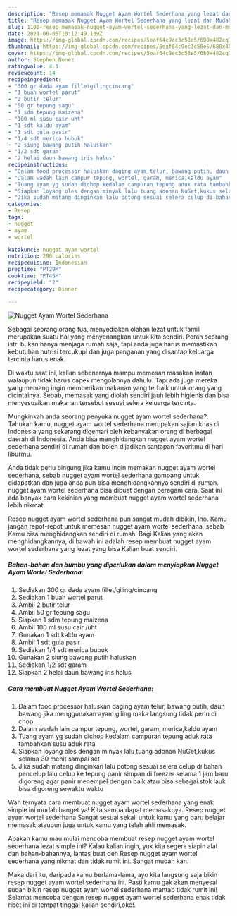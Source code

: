```yaml
---
description: "Resep memasak Nugget Ayam Wortel Sederhana yang lezat dan Mudah Dibuat"
title: "Resep memasak Nugget Ayam Wortel Sederhana yang lezat dan Mudah Dibuat"
slug: 1100-resep-memasak-nugget-ayam-wortel-sederhana-yang-lezat-dan-mudah-dibuat
date: 2021-06-05T10:12:49.139Z
image: https://img-global.cpcdn.com/recipes/5eaf64c9ec3c58e5/680x482cq70/nugget-ayam-wortel-sederhana-foto-resep-utama.jpg
thumbnail: https://img-global.cpcdn.com/recipes/5eaf64c9ec3c58e5/680x482cq70/nugget-ayam-wortel-sederhana-foto-resep-utama.jpg
cover: https://img-global.cpcdn.com/recipes/5eaf64c9ec3c58e5/680x482cq70/nugget-ayam-wortel-sederhana-foto-resep-utama.jpg
author: Stephen Nunez
ratingvalue: 4.1
reviewcount: 14
recipeingredient:
- "300 gr dada ayam filletgilingcincang"
- "1 buah wortel parut"
- "2 butir telur"
- "50 gr tepung sagu"
- "1 sdm tepung maizena"
- "100 ml susu cair uht"
- "1 sdt kaldu ayam"
- "1 sdt gula pasir"
- "1/4 sdt merica bubuk"
- "2 siung bawang putih haluskan"
- "1/2 sdt garam"
- "2 helai daun bawang iris halus"
recipeinstructions:
- "Dalam food processor haluskan daging ayam,telur, bawang putih, daun bawang jika menggunakan ayam giling maka langsung tidak perlu di chop"
- "Dalam wadah lain campur tepung, wortel, garam, merica,kaldu ayam"
- "Tuang ayam yg sudah dichop kedalam campuran tepung aduk rata tambahkan susu aduk rata"
- "Siapkan loyang oles dengan minyak lalu tuang adonan NuGet,kukus selama 30 menit sampai set"
- "Jika sudah matang dinginkan lalu potong sesuai selera celup di bahan pencelup lalu celup ke tepung panir simpan di freezer selama 1 jam baru digoreng agar panir menempel dengan baik atau bisa sebagai stok lauk bisa digoreng sewaktu waktu"
categories:
- Resep
tags:
- nugget
- ayam
- wortel

katakunci: nugget ayam wortel 
nutrition: 290 calories
recipecuisine: Indonesian
preptime: "PT29M"
cooktime: "PT45M"
recipeyield: "2"
recipecategory: Dinner

---
```



![Nugget Ayam Wortel Sederhana](https://img-global.cpcdn.com/recipes/5eaf64c9ec3c58e5/680x482cq70/nugget-ayam-wortel-sederhana-foto-resep-utama.jpg)

Sebagai seorang orang tua, menyediakan olahan lezat untuk famili merupakan suatu hal yang menyenangkan untuk kita sendiri. Peran seorang istri bukan hanya menjaga rumah saja, tapi anda juga harus memastikan kebutuhan nutrisi tercukupi dan juga panganan yang disantap keluarga tercinta harus enak.

Di waktu  saat ini, kalian sebenarnya mampu memesan masakan instan walaupun tidak harus capek mengolahnya dahulu. Tapi ada juga mereka yang memang ingin memberikan makanan yang terbaik untuk orang yang dicintainya. Sebab, memasak yang diolah sendiri jauh lebih higienis dan bisa menyesuaikan makanan tersebut sesuai selera keluarga tercinta. 



Mungkinkah anda seorang penyuka nugget ayam wortel sederhana?. Tahukah kamu, nugget ayam wortel sederhana merupakan sajian khas di Indonesia yang sekarang digemari oleh kebanyakan orang di berbagai daerah di Indonesia. Anda bisa menghidangkan nugget ayam wortel sederhana sendiri di rumah dan boleh dijadikan santapan favoritmu di hari liburmu.

Anda tidak perlu bingung jika kamu ingin memakan nugget ayam wortel sederhana, sebab nugget ayam wortel sederhana gampang untuk didapatkan dan juga anda pun bisa menghidangkannya sendiri di rumah. nugget ayam wortel sederhana bisa dibuat dengan beragam cara. Saat ini ada banyak cara kekinian yang membuat nugget ayam wortel sederhana lebih nikmat.

Resep nugget ayam wortel sederhana pun sangat mudah dibikin, lho. Kamu jangan repot-repot untuk memesan nugget ayam wortel sederhana, sebab Kamu bisa menghidangkan sendiri di rumah. Bagi Kalian yang akan menghidangkannya, di bawah ini adalah resep membuat nugget ayam wortel sederhana yang lezat yang bisa Kalian buat sendiri.

<!--inarticleads1-->

##### Bahan-bahan dan bumbu yang diperlukan dalam menyiapkan Nugget Ayam Wortel Sederhana:

1. Sediakan 300 gr dada ayam fillet/giling/cincang
1. Sediakan 1 buah wortel parut
1. Ambil 2 butir telur
1. Ambil 50 gr tepung sagu
1. Siapkan 1 sdm tepung maizena
1. Ambil 100 ml susu cair /uht
1. Gunakan 1 sdt kaldu ayam
1. Ambil 1 sdt gula pasir
1. Sediakan 1/4 sdt merica bubuk
1. Gunakan 2 siung bawang putih haluskan
1. Sediakan 1/2 sdt garam
1. Siapkan 2 helai daun bawang iris halus




<!--inarticleads2-->

##### Cara membuat Nugget Ayam Wortel Sederhana:

1. Dalam food processor haluskan daging ayam,telur, bawang putih, daun bawang jika menggunakan ayam giling maka langsung tidak perlu di chop
1. Dalam wadah lain campur tepung, wortel, garam, merica,kaldu ayam
1. Tuang ayam yg sudah dichop kedalam campuran tepung aduk rata tambahkan susu aduk rata
1. Siapkan loyang oles dengan minyak lalu tuang adonan NuGet,kukus selama 30 menit sampai set
1. Jika sudah matang dinginkan lalu potong sesuai selera celup di bahan pencelup lalu celup ke tepung panir simpan di freezer selama 1 jam baru digoreng agar panir menempel dengan baik atau bisa sebagai stok lauk bisa digoreng sewaktu waktu




Wah ternyata cara membuat nugget ayam wortel sederhana yang enak simple ini mudah banget ya! Kita semua dapat memasaknya. Resep nugget ayam wortel sederhana Sangat sesuai sekali untuk kamu yang baru belajar memasak ataupun juga untuk kamu yang telah ahli memasak.

Apakah kamu mau mulai mencoba membuat resep nugget ayam wortel sederhana lezat simple ini? Kalau kalian ingin, yuk kita segera siapin alat dan bahan-bahannya, lantas buat deh Resep nugget ayam wortel sederhana yang nikmat dan tidak rumit ini. Sangat mudah kan. 

Maka dari itu, daripada kamu berlama-lama, ayo kita langsung saja bikin resep nugget ayam wortel sederhana ini. Pasti kamu gak akan menyesal sudah bikin resep nugget ayam wortel sederhana mantab tidak rumit ini! Selamat mencoba dengan resep nugget ayam wortel sederhana enak tidak ribet ini di tempat tinggal kalian sendiri,oke!.

